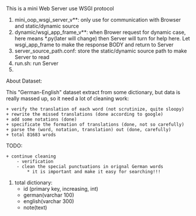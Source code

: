 This is a mini Web Server use WSGI protocol

1. mini_oop_wsgi_server_v**:
	only use for communication with Browser and static/dynamic source
2. dynamic/wsgi_app_frame_v**:
	when Brower request for dynamic case, here means *.py(later will change)
	then Server will turn for help here.
	Let wsgi_app_frame to make the response BODY and return to Server
3. server_source_path.conf:
	store the static/dynamic source path to make Server to read
4. run.sh:
	run Server
5. 

About Dataset:

This "German-English" dataset extract from some dictionary, but data is really
massed up, so it need a lot of cleaning work:

	+ verify the translation of each word (not scrutinize, quite sloopy)
	+ rewrite the missed translations (done according to google)
	+ add some notations (done)
	+ specificate the formation of translations (done, not so carefully)
	+ parse the (word, notation, translation) out (done, carefully)
	+ total 81683 wrods

TODO:

	+ continue cleaning
		- verification
		- clean the special punctuations in orignal German words
			* it is important and make it easy for searching!!!

1. total dictionary:
	+ id (primary key, increasing, int)
	+ german(varchar 100)
	+ english(varchar 300)
	+ note(text)
